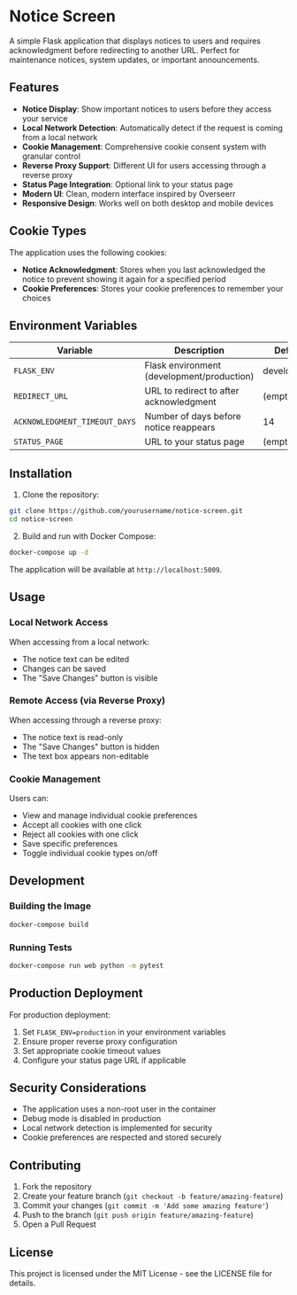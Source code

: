 # Notice Screen

A simple Flask application that displays notices to users and requires acknowledgment before redirecting to another URL. Perfect for maintenance notices, system updates, or important announcements.

## Features

- **Notice Display**: Show important notices to users before they access your service
- **Local Network Detection**: Automatically detect if the request is coming from a local network
- **Cookie Management**: Comprehensive cookie consent system with granular control
- **Reverse Proxy Support**: Different UI for users accessing through a reverse proxy
- **Status Page Integration**: Optional link to your status page
- **Modern UI**: Clean, modern interface inspired by Overseerr
- **Responsive Design**: Works well on both desktop and mobile devices

## Cookie Types

The application uses the following cookies:

- **Notice Acknowledgment**: Stores when you last acknowledged the notice to prevent showing it again for a specified period
- **Cookie Preferences**: Stores your cookie preferences to remember your choices

## Environment Variables

| Variable | Description | Default |
|----------|-------------|---------|
| `FLASK_ENV` | Flask environment (development/production) | development |
| `REDIRECT_URL` | URL to redirect to after acknowledgment | (empty)|
| `ACKNOWLEDGMENT_TIMEOUT_DAYS` | Number of days before notice reappears | 14 |
| `STATUS_PAGE` | URL to your status page | (empty) |

## Installation

1. Clone the repository:
```bash
git clone https://github.com/yourusername/notice-screen.git
cd notice-screen
```

2. Build and run with Docker Compose:
```bash
docker-compose up -d
```

The application will be available at `http://localhost:5009`.

## Usage

### Local Network Access
When accessing from a local network:
- The notice text can be edited
- Changes can be saved
- The "Save Changes" button is visible

### Remote Access (via Reverse Proxy)
When accessing through a reverse proxy:
- The notice text is read-only
- The "Save Changes" button is hidden
- The text box appears non-editable

### Cookie Management
Users can:
- View and manage individual cookie preferences
- Accept all cookies with one click
- Reject all cookies with one click
- Save specific preferences
- Toggle individual cookie types on/off

## Development

### Building the Image
```bash
docker-compose build
```

### Running Tests
```bash
docker-compose run web python -m pytest
```

## Production Deployment

For production deployment:
1. Set `FLASK_ENV=production` in your environment variables
2. Ensure proper reverse proxy configuration
3. Set appropriate cookie timeout values
4. Configure your status page URL if applicable

## Security Considerations

- The application uses a non-root user in the container
- Debug mode is disabled in production
- Local network detection is implemented for security
- Cookie preferences are respected and stored securely

## Contributing

1. Fork the repository
2. Create your feature branch (`git checkout -b feature/amazing-feature`)
3. Commit your changes (`git commit -m 'Add some amazing feature'`)
4. Push to the branch (`git push origin feature/amazing-feature`)
5. Open a Pull Request

## License

This project is licensed under the MIT License - see the LICENSE file for details.